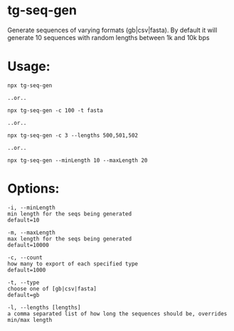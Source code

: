 # tg-seq-gen
Generate sequences of varying formats (gb|csv|fasta). By default it will generate 10 sequences with random lengths between 1k and 10k bps

# Usage:
```
npx tg-seq-gen 

..or..

npx tg-seq-gen -c 100 -t fasta

..or..

npx tg-seq-gen -c 3 --lengths 500,501,502

..or.. 

npx tg-seq-gen --minLength 10 --maxLength 20
```


# Options: 
```
-i, --minLength
min length for the seqs being generated
default=10

-m, --maxLength
max length for the seqs being generated
default=10000

-c, --count
how many to export of each specified type
default=1000
  
-t, --type
choose one of [gb|csv|fasta]
default=gb

-l, --lengths [lengths]
a comma separated list of how long the sequences should be, overrides min/max length
```